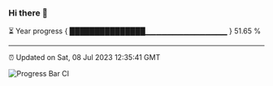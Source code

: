 ### Hi there 👋

⏳ Year progress { ███████████████▁▁▁▁▁▁▁▁▁▁▁▁▁▁▁ } 51.65 %

---

⏰ Updated on Sat, 08 Jul 2023 12:35:41 GMT

![Progress Bar CI](https://github.com/ZhaoGui/ZhaoGui/workflows/Progress%20Bar%20CI/badge.svg)
